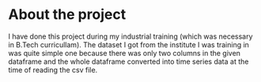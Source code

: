 # About the project
I have done this project during my industrial training (which was necessary in B.Tech curricullam). The dataset I got from the institute I was training in was quite simple one because there was only two columns in the given dataframe and the whole dataframe converted into time series data at the time of reading the csv file. 
